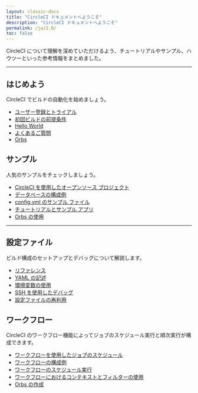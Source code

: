 ```yaml
---
layout: classic-docs
title: "CircleCI ドキュメントへようこそ"
description: "CircleCI ドキュメントへようこそ"
permalink: /ja/2.0/
toc: false
---
```


CircleCI について理解を深めていただけるよう、チュートリアルやサンプル、ハウツーといった参考情報をまとめました。

<hr class="hidden-xs" />

<div class="row">
  <div class="col-xs-12 col-sm-6">
    <h2>はじめよう</h2>
    <p>CircleCI でビルドの自動化を始めましょう。</p>
    <ul>
      <li><a href="{{ site.baseurl }}/ja/2.0/first-steps/">ユーザー登録とトライアル</a></li>
      <li><a href="{{ site.baseurl }}/ja/2.0/getting-started/">初回ビルドの前提条件</a></li>
      <li><a href="{{ site.baseurl }}/ja/2.0/hello-world/">Hello World</a></li>
      <li><a href="{{ site.baseurl }}/ja/2.0/faq/">よくあるご質問</a></li>
      <li><a href="{{ site.baseurl }}/ja/2.0/orb-intro/">Orbs</a></li>
    </ul>
  </div>
  <div class="col-xs-12 col-sm-6">
    <h2>サンプル</h2>
    <p>人気のサンプルをチェックしましょう。</p>
    <ul>
      <li><a href="{{ site.baseurl }}/ja/2.0/example-configs/">CircleCI を使用したオープンソース プロジェクト</a></li>
      <li><a href="{{ site.baseurl }}/ja/2.0/postgres-config/">データベースの構成例</a></li>
      <li><a href="{{ site.baseurl }}/ja/2.0/sample-config/">config.yml のサンプル ファイル</a></li>
      <li><a href="{{ site.baseurl }}/ja/2.0/tutorials/">チュートリアルとサンプル アプリ</a></li>
      <li><a href="{{ site.baseurl }}/ja/2.0/using-orbs/">Orbs の使用</a></li>
    </ul>
  </div>
  <div class="col-xs-12">
    <hr />
  </div>
  <div class="col-xs-12 col-sm-6">
    <h2>設定ファイル</h2>
    <p>ビルド構成のセットアップとデバッグについて解説します。</p>
    <ul>
      <li><a href="{{ site.baseurl }}/ja/2.0/configuration-reference/">リファレンス</a></li>
      <li><a href="{{ site.baseurl }}/ja/2.0/writing-yaml/">YAML の記述</a></li>
      <li><a href="{{ site.baseurl }}/ja/2.0/env-vars/">環境変数の使用</a></li>
      <li><a href="{{ site.baseurl }}/ja/2.0/ssh-access-jobs/">SSH を使用したデバッグ</a></li>
      <li><a href="{{ site.baseurl }}/ja/2.0/reusing-config/">設定ファイルの再利用</a></li>
    </ul>
  </div>
  <div class="col-xs-12 col-sm-6">
    <h2>ワークフロー</h2>
    <p>CircleCI のワークフロー機能によってジョブのスケジュール実行と順次実行が構成できます。</p>
    <ul>
      <li><a href="{{ site.baseurl }}/ja/2.0/workflows/">ワークフローを使用したジョブのスケジュール</a></li>
      <li><a href="{{ site.baseurl }}/ja/2.0/workflows/#ワークフローの構成例">ワークフローの構成例</a></li>
      <li><a href="{{ site.baseurl }}/ja/2.0/workflows/#ワークフローのスケジュール実行">ワークフローのスケジュール実行</a></li>
      <li><a href="{{ site.baseurl }}/ja/2.0/workflows/#ワークフローにおけるコンテキストとフィルターの使用">ワークフローにおけるコンテキストとフィルターの使用</a></li>
      <li><a href="{{ site.baseurl }}/ja/2.0/creating-orbs/">Orbs の作成</a></li>
    </ul>
  </div>
</div>
